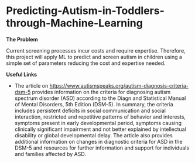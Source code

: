 # Predicting-Autism-in-Toddlers-through-Machine-Learning

**The Problem**

Current screening processes incur costs and require expertise. Therefore, this project will apply ML to predict and screen autism in children using a simple set of parameters reducing the cost and expertise needed.

**Useful Links**

- The article on https://www.autismspeaks.org/autism-diagnosis-criteria-dsm-5 provides information on the criteria for diagnosing autism spectrum disorder (ASD) according to the Diagn and Statistical Manual of Mental Disorders, 5th Edition (DSM-5). In summary, the criteria includes persistent deficits in social communication and social interaction, restricted and repetitive patterns of behavior and interests, symptoms present in early developmental period, symptoms causing clinically significant impairment and not better explained by intellectual disability or global developmental delay. The article also provides additional information on changes in diagnostic criteria for ASD in the DSM-5 and resources for further information and support for individuals and families affected by ASD.


